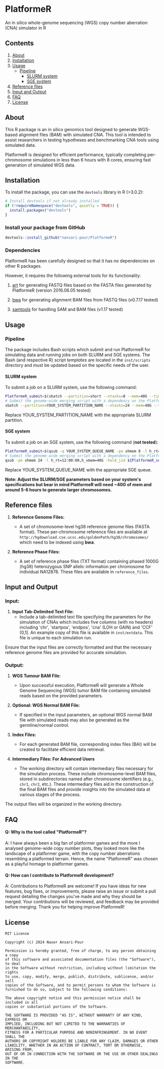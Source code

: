 # PlatformeR

An in silico whole-genome sequencing (WGS) copy number aberration (CNA) simulator in R

## Contents

1. [About](#about)
2. [Installation](#installation)
3. [Usage](#usage)
   - [Pipeline](#pipeline)
     - [SLURM system](#slurm-system)
     - [SGE system](#sge-system)
4. [Reference files](#reference-files)
5. [Input and Output](#input-and-output)
6. [FAQ](#faq)
7. [License](#license)

## About

This R package is an in silico genomics tool designed to generate WGS-based alignment files (BAM) with simulated CNA. This tool is intended to assist researchers in testing hypotheses and benchmarking CNA tools using simulated data.

PlatformeR is designed for efficient performance, typically completing per-chromosome simulations in less than 6 hours with 8 cores, ensuring fast generation of simulated WGS data.

## Installation

To install the package, you can use the `devtools` library in R (>3.0.2):

```R
# Install devtools if not already installed
if (!requireNamespace("devtools", quietly = TRUE)) {
  install.packages("devtools")
}
```
### Install your package from GitHub

```R
devtools::install_github("nansari-pour/PlatformeR")
```
### Dependencies

PlatformeR has been carefully designed so that it has no dependencies on other R packages.

However, it requires the following external tools for its functionality:

1. [art](https://www.niehs.nih.gov/research/resources/software/biostatistics/art) for generating FASTQ files based on the FASTA files generated by PlatformeR (version 2016.06.05 tested)

2. [bwa](https://github.com/lh3/bwa) for generating alignment BAM files from FASTQ files (v0.7.17 tested)

3. [samtools](http://www.htslib.org/) for handling SAM and BAM files (v1.17 tested)

## Usage

### Pipeline

The package includes Bash scripts which submit and run PlatformeR for simulating data and running jobs on both SLURM and SGE systems. The Bash (and respective R) script *templates* are located in the `inst/scripts` directory and must be updated based on the specific needs of the user.

#### SLURM system

To submit a job on a SLURM system, use the following command:

```bash
PlatformeR_submit=$(sbatch --partition=short --ntasks=8 --mem=40G --time=0-06:00:00 -a 1-22 ./runPlatformeR.sh | awk '{print $4}')
# Submit the genome-wide merging script with a dependency on the PlatformeR job
sbatch --partition=YOUR_SYSTEM_PARTITION_NAME --ntasks=24 --mem=40G --time=0-12:00:00 --dependency=afterok:${PlatformeR_submit} ./WGS_bam_generator.sh
```
Replace YOUR_SYSTEM_PARTITION_NAME with the appropriate SLURM partition.

#### SGE system

To submit a job on an SGE system, use the following command (**not tested**):

```bash
PlatformeR_submit=$(qsub -q YOUR_SYSTEM_QUEUE_NAME -pe shmem 8 -l h_rt=6:00:00,h_vmem=40G -t 1-22 ./runPlatformeR.sh | awk '{print $3}')
# Submit the genome-wide merging script with a dependency on the PlatformeR job
qsub -pe shmem 24 -l h_rt=12:00:00,h_vmem=40G -hold_jid ${PlatformeR_submit} ./WGS_bam_generator.sh
```
Replace YOUR_SYSTEM_QUEUE_NAME with the appropriate SGE queue.

**Note: Adjust the SLURM/SGE parameters based on your system's specifications but bear in mind PlatformeR will need ~40G of mem and around 5-6 hours to generate larger chromosomes.**

## Reference files

1. **Reference Genome Files:**
   - A set of chromosome-level hg38 reference genome files (FASTA format). These per-chromosome reference files are available at `http://hgdownload.cse.ucsc.edu/goldenPath/hg38/chromosomes/` which need to be indexed using **bwa**.

2. **Reference Phase Files:**
   - A set of reference phase files (TXT format) containing phased 1000G (hg38) heterozygous SNP allelic information per chromosome for individual NA12878. These files are available in `reference_files`.

## Input and Output

### Input:

1. **Input Tab-Delimited Text File:**
   - Include a tab-delimited text file specifying the parameters for the simulation of CNAs which includes five columns (with no headers) including 'chr', 'startpos', 'endpos', 'cna' (LOH or GAIN) and 'CCF' (0,1]. An example copy of this file is available in  `inst/extdata`. This file is unique to each simulation run.

Ensure that the input files are correctly formatted and that the necessary reference genome files are provided for accurate simulation.

### Output:

1. **WGS Tumour BAM File:**
   - Upon successful execution, PlatformeR will generate a Whole Genome Sequencing (WGS) tumor BAM file containing simulated reads based on the provided parameters.

2. **Optional: WGS Normal BAM File:**
   - If specified in the input parameters, an optional WGS normal BAM file with simulated reads may also be generated as the germline/normal control.

3. **Index Files:**
   - For each generated BAM file, corresponding index files (BAI) will be created to facilitate efficient data retrieval.

4. **Intermediary Files: For Advanced Users**
   - The working directory will contain intermediary files necessary for the simulation process. These include chromosome-level BAM files, stored in subdirectories named after chromosome identifiers (e.g., `chr1`, `chr2`, etc.). These intermediary files aid in the construction of the final BAM files and provide insights into the simulated data at various stages of the process.

The output files will be organized in the working directory.

## FAQ

#### Q: Why is the tool called "PlatformeR"?

A: I have always been a big fan of platformer games and the more I analysed genome-wide copy number plots, they looked more like the landscape of a platformer game, with the copy number aberrations resembling a platformed terrain. Hence, the name "PlatformeR" was chosen as a playful homage to platformer games.

#### Q: How can I contribute to PlatformeR development?

A: Contributions to PlatformeR are welcome! If you have ideas for new features, bug fixes, or improvements, please raise an issue or submit a pull request detailing the changes you've made and why they should be merged.
Your contributions will be reviewed, and feedback may be provided before merging. Thank you for helping improve PlatformeR!

## License

```
MIT License

Copyright (c) 2024 Naser Ansari-Pour

Permission is hereby granted, free of charge, to any person obtaining a copy
of this software and associated documentation files (the "Software"), to deal
in the Software without restriction, including without limitation the rights
to use, copy, modify, merge, publish, distribute, sublicense, and/or sell
copies of the Software, and to permit persons to whom the Software is
furnished to do so, subject to the following conditions:

The above copyright notice and this permission notice shall be included in all
copies or substantial portions of the Software.

THE SOFTWARE IS PROVIDED "AS IS", WITHOUT WARRANTY OF ANY KIND, EXPRESS OR
IMPLIED, INCLUDING BUT NOT LIMITED TO THE WARRANTIES OF MERCHANTABILITY,
FITNESS FOR A PARTICULAR PURPOSE AND NONINFRINGEMENT. IN NO EVENT SHALL THE
AUTHORS OR COPYRIGHT HOLDERS BE LIABLE FOR ANY CLAIM, DAMAGES OR OTHER
LIABILITY, WHETHER IN AN ACTION OF CONTRACT, TORT OR OTHERWISE, ARISING FROM,
OUT OF OR IN CONNECTION WITH THE SOFTWARE OR THE USE OR OTHER DEALINGS IN THE
SOFTWARE.
```
